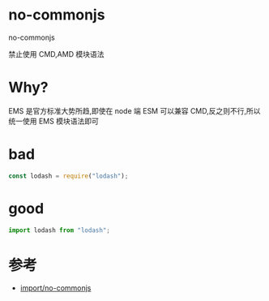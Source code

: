 # no-commonjs

no-commonjs

禁止使用 CMD,AMD 模块语法

# Why?

EMS 是官方标准大势所趋,即使在 node 端 ESM 可以兼容 CMD,反之则不行,所以统一使用 EMS 模块语法即可

# bad

```js
const lodash = require("lodash");
```

# good

```js
import lodash from "lodash";
```

# 参考

- [import/no-commonjs](https://github.com/benmosher/eslint-plugin-import/blob/master/docs/rules/no-commonjs.md)
